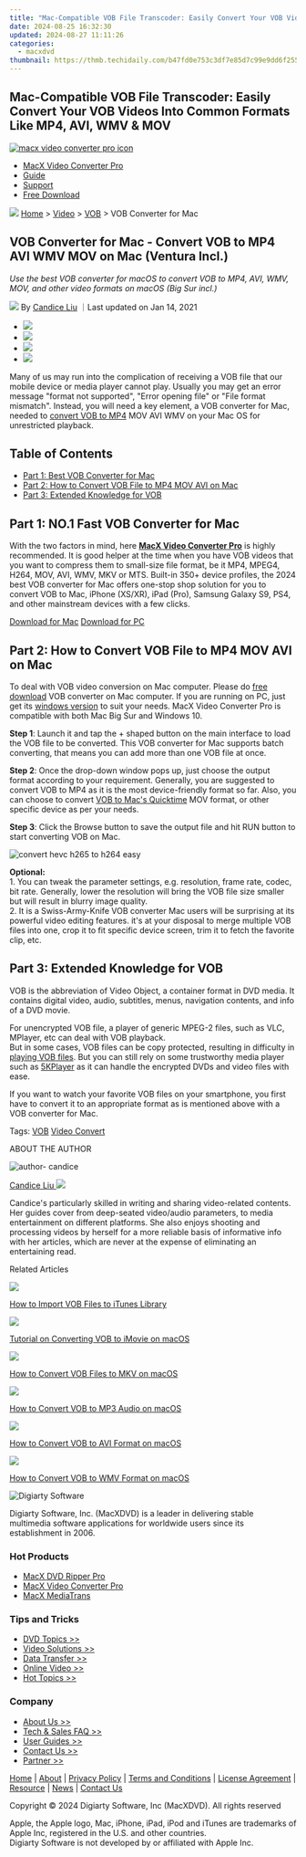 ```yaml
---
title: "Mac-Compatible VOB File Transcoder: Easily Convert Your VOB Videos Into Common Formats Like MP4, AVI, WMV & MOV"
date: 2024-08-25 16:32:30
updated: 2024-08-27 11:11:26
categories:
  - macxdvd
thumbnail: https://thmb.techidaily.com/b47fd0e753c3df7e85d7c99e9dd6f25592469353c9ed51bdab027cc3c0e36d8f.jpg
---
```


## Mac-Compatible VOB File Transcoder: Easily Convert Your VOB Videos Into Common Formats Like MP4, AVI, WMV & MOV

[![macx video converter pro icon](https://www.macxdvd.com/mac-dvd-video-converter-how-to/../image-style/new-seo/icon11.png)](https://tools.techidaily.com/macxdvd/products/)

* [MacX Video Converter Pro](https://tools.techidaily.com/macxdvd/products/)
* [Guide](https://tools.techidaily.com/macxdvd/products/)
* [Support](https://tools.techidaily.com/macxdvd/products/)
* [Free Download](https://tools.techidaily.com/macxdvd/products/)



![](https://www.macxdvd.com/mac-dvd-video-converter-how-to/../image-style/new-seo/icon7.png) [Home](https://tools.techidaily.com/macxdvd/products/) \> [Video](https://tools.techidaily.com/macxdvd/products/) \> [VOB](https://tools.techidaily.com/macxdvd/products/) \> VOB Converter for Mac

## VOB Converter for Mac - Convert VOB to MP4 AVI WMV MOV on Mac (Ventura Incl.)



_Use the best VOB converter for macOS to convert VOB to MP4, AVI, WMV, MOV, and other video formats on macOS (Big Sur incl.)_ 

![](https://www.macxdvd.com/mac-dvd-video-converter-how-to/../image-style/new-seo/icon6.png) By [Candice Liu](https://tools.techidaily.com/macxdvd/products/) ｜Last updated on Jan 14, 2021

* [![](https://www.macxdvd.com/mac-dvd-video-converter-how-to/../image-style/new-seo/share-fa.jpg)](https://www.facebook.com/sharer/sharer.php?u=https://www.macxdvd.com/mac-dvd-video-converter-how-to/vob-converter-mac.htm)
* [![](https://www.macxdvd.com/mac-dvd-video-converter-how-to/../image-style/new-seo/share-tw.jpg)](https://twitter.com/intent/tweet?url=https://www.macxdvd.com/mac-dvd-video-converter-how-to/vob-converter-mac.htm&text=)
* [![](https://www.macxdvd.com/mac-dvd-video-converter-how-to/../image-style/new-seo/share-go.jpg)](https://pinterest.com/pin/create/button/?url=https://www.macxdvd.com/mac-dvd-video-converter-how-to/vob-converter-mac.htm&media=&description=)
* [![](https://www.macxdvd.com/mac-dvd-video-converter-how-to/../image-style/new-seo/share-in.jpg)](https://www.linkedin.com/shareArticle?mini=true&url=https://www.macxdvd.com/mac-dvd-video-converter-how-to/vob-converter-mac.htm&title=&summary=&source=)

Many of us may run into the complication of receiving a VOB file that our mobile device or media player cannot play. Usually you may get an error message "format not supported", "Error opening file" or "File format mismatch". Instead, you will need a key element, a VOB converter for Mac, needed to [convert VOB to MP4](https://tools.techidaily.com/macxdvd/products/) MOV AVI WMV on your Mac OS for unrestricted playback. 

## Table of Contents

* [Part 1: Best VOB Converter for Mac](https://tools.techidaily.com/macxdvd/products/)
* [Part 2: How to Convert VOB File to MP4 MOV AVI on Mac](https://tools.techidaily.com/macxdvd/products/)
* [Part 3: Extended Knowledge for VOB](https://tools.techidaily.com/macxdvd/products/)

## Part 1: NO.1 Fast VOB Converter for Mac 

With the two factors in mind, here [**MacX Video Converter Pro**](https://tools.techidaily.com/macxdvd/products/) is highly recommended. It is good helper at the time when you have VOB videos that you want to compress them to small-size file format, be it MP4, MPEG4, H264, MOV, AVI, WMV, MKV or MTS. Built-in 350+ device profiles, the 2024 best VOB converter for Mac offers one-stop shop solution for you to convert VOB to Mac, iPhone (XS/XR), iPad (Pro), Samsung Galaxy S9, PS4, and other mainstream devices with a few clicks. 

[Download for Mac](https://tools.techidaily.com/macxdvd/products/) [Download for PC](https://tools.techidaily.com/macxdvd/products/) 

##  Part 2: How to Convert VOB File to MP4 MOV AVI on Mac

To deal with VOB video conversion on Mac computer. Please do [free download](https://tools.techidaily.com/macxdvd/products/) VOB converter on Mac computer. If you are running on PC, just get its [windows version](https://tools.techidaily.com/macxdvd/products/) to suit your needs. MacX Video Converter Pro is compatible with both Mac Big Sur and Windows 10\. 

**Step 1**: Launch it and tap the + shaped button on the main interface to load the VOB file to be converted. This VOB converter for Mac supports batch converting, that means you can add more than one VOB file at once. 

**Step 2**: Once the drop-down window pops up, just choose the output format according to your requirement. Generally, you are suggested to convert VOB to MP4 as it is the most device-friendly format so far. Also, you can choose to convert [VOB to Mac's Quicktime](https://tools.techidaily.com/macxdvd/products/) MOV format, or other specific device as per your needs. 

**Step 3**: Click the Browse button to save the output file and hit RUN button to start converting VOB on Mac. 

![convert hevc h265 to h264 easy](https://www.macxdvd.com/mac-dvd-video-converter-how-to/article-image/h265-to-h264-ffmpeg-3.jpg) 

**Optional:**   
 1\. You can tweak the parameter settings, e.g. resolution, frame rate, codec, bit rate. Generally, lower the resolution will bring the VOB file size smaller but will result in blurry image quality.   
 2\. It is a Swiss-Army-Knife VOB converter Mac users will be surprising at its powerful video editing features. it's at your disposal to merge multiple VOB files into one, crop it to fit specific device screen, trim it to fetch the favorite clip, etc.

## Part 3: Extended Knowledge for VOB 

VOB is the abbreviation of Video Object, a container format in DVD media. It contains digital video, audio, subtitles, menus, navigation contents, and info of a DVD movie. 

For unencrypted VOB file, a player of generic MPEG-2 files, such as VLC, MPlayer, etc can deal with VOB playback.   
 But in some cases, VOB files can be copy protected, resulting in difficulty in [playing VOB files](https://tools.techidaily.com/macxdvd/products/). But you can still rely on some trustworthy media player such as [5KPlayer](https://tools.techidaily.com/5kplayer/products/) as it can handle the encrypted DVDs and video files with ease. 

If you want to watch your favorite VOB files on your smartphone, you first have to convert it to an appropriate format as is mentioned above with a VOB converter for Mac. 

Tags: [VOB](https://tools.techidaily.com/macxdvd/products/) [Video Convert](https://tools.techidaily.com/macxdvd/products/) 

ABOUT THE AUTHOR

![author- candice](https://www.macxdvd.com/mac-dvd-video-converter-how-to/../image-style/new-seo/candice.png) 

[Candice Liu ![](https://www.macxdvd.com/mac-dvd-video-converter-how-to/../image-style/new-seo/share-in1.jpg)](https://www.linkedin.com/in/candice-liu-444483a3/) 

Candice's particularly skilled in writing and sharing video-related contents. Her guides cover from deep-seated video/audio parameters, to media entertainment on different platforms. She also enjoys shooting and processing videos by herself for a more reliable basis of informative info with her articles, which are never at the expense of eliminating an entertaining read.



Related Articles

![](https://www.macxdvd.com/mac-dvd-video-converter-how-to/../image-style/new-seo/pic7.jpg)

[How to Import VOB Files to iTunes Library](https://tools.techidaily.com/macxdvd/products/) 

![](https://www.macxdvd.com/mac-dvd-video-converter-how-to/../image-style/new-seo/pic6.jpg)

[Tutorial on Converting VOB to iMovie on macOS](https://tools.techidaily.com/macxdvd/products/) 

![](https://www.macxdvd.com/mac-dvd-video-converter-how-to/../image-style/new-seo/pic5.jpg)

[How to Convert VOB Files to MKV on macOS](https://tools.techidaily.com/macxdvd/products/) 

![](https://www.macxdvd.com/mac-dvd-video-converter-how-to/../image-style/new-seo/pic4.jpg)

[How to Convert VOB to MP3 Audio on macOS](https://tools.techidaily.com/macxdvd/products/) 

![](https://www.macxdvd.com/mac-dvd-video-converter-how-to/../image-style/new-seo/pic3.jpg)

[How to Convert VOB to AVI Format on macOS](https://tools.techidaily.com/macxdvd/products/) 

![](https://www.macxdvd.com/mac-dvd-video-converter-how-to/../image-style/new-seo/pic2.jpg)

[How to Convert VOB to WMV Format on macOS](https://www.macxdvd.com/mac-dvd-video-converter-how-to/convert-vob-to-wmv-mac.htm 
) 



![Digiarty Software](https://www.macxdvd.com/mac-dvd-video-converter-how-to/../icon/logo.png) 

Digiarty Software, Inc. (MacXDVD) is a leader in delivering stable multimedia software applications for worldwide users since its establishment in 2006.

### Hot Products

* [MacX DVD Ripper Pro](https://tools.techidaily.com/macxdvd/products/)
* [MacX Video Converter Pro](https://tools.techidaily.com/macxdvd/products/)
* [MacX MediaTrans](https://tools.techidaily.com/macxdvd/products/)

### Tips and Tricks

* [DVD Topics >>](https://tools.techidaily.com/macxdvd/products/)
* [Video Solutions >>](https://tools.techidaily.com/macxdvd/products/)
* [Data Transfer >>](https://tools.techidaily.com/macxdvd/products/)
* [Online Video >>](https://tools.techidaily.com/macxdvd/products/)
* [Hot Topics >>](https://tools.techidaily.com/macxdvd/products/)

### Company

* [About Us >>](https://tools.techidaily.com/macxdvd/products/)
* [Tech & Sales FAQ >>](https://tools.techidaily.com/macxdvd/products/)
* [User Guides >>](https://tools.techidaily.com/macxdvd/products/)
* [Contact Us >>](https://tools.techidaily.com/macxdvd/products/)
* [Partner >>](https://tools.techidaily.com/macxdvd/products/)



[Home](https://tools.techidaily.com/macxdvd/products/) | [About](https://tools.techidaily.com/macxdvd/products/) | [Privacy Policy](https://tools.techidaily.com/macxdvd/products/) | [Terms and Conditions](https://tools.techidaily.com/macxdvd/products/) | [License Agreement](https://tools.techidaily.com/macxdvd/products/) | [Resource](https://tools.techidaily.com/macxdvd/products/) | [News](https://tools.techidaily.com/macxdvd/products/) | [Contact Us](https://tools.techidaily.com/macxdvd/products/)

Copyright © 2024 Digiarty Software, Inc (MacXDVD). All rights reserved

Apple, the Apple logo, Mac, iPhone, iPad, iPod and iTunes are trademarks of Apple Inc, registered in the U.S. and other countries.  
Digiarty Software is not developed by or affiliated with Apple Inc.

<ins class="adsbygoogle"
     style="display:block"
     data-ad-format="autorelaxed"
     data-ad-client="ca-pub-7571918770474297"
     data-ad-slot="1223367746"></ins>



<ins class="adsbygoogle"
     style="display:block"
     data-ad-client="ca-pub-7571918770474297"
     data-ad-slot="8358498916"
     data-ad-format="auto"
     data-full-width-responsive="true"></ins>
